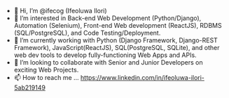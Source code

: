 - 👋 Hi, I’m @ifecog (Ifeoluwa Ilori)
- 👀 I’m interested in Back-end Web Development (Python/Django), Automation (Selenium), Front-end Web development (ReactJS), RDBMS (SQL/PostgreSQL), and Code Testing/Deployment.
- 🌱 I’m currently working with Python (Django Framework, Django-REST Framework), JavaScript(ReactJS), SQL(PostgreSQL, SQLite), and other web dev tools to develop fully-functioning Web Apps and APIs.
- 💞️ I’m looking to collaborate with Senior and Junior Developers on exciting Web Projects.
- 📫 How to reach me ... https://www.linkedin.com/in/ifeoluwa-ilori-5ab219149

<!---
ifecog/ifecog is a ✨ special ✨ repository because its `README.md` (this file) appears on your GitHub profile.
You can click the Preview link to take a look at your changes.
--->
